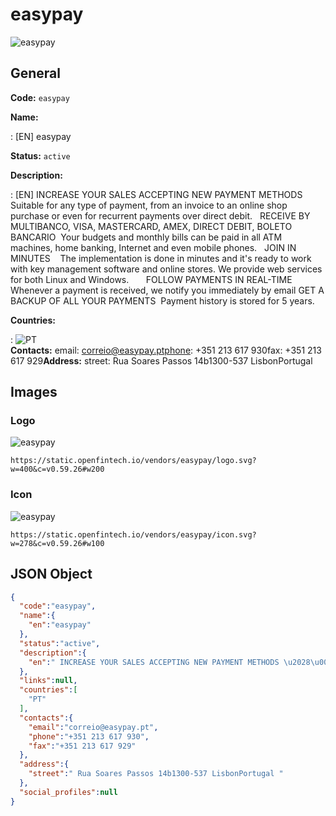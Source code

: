 
# easypay 
![easypay](https://static.openfintech.io/vendors/easypay/logo.svg?w=400&c=v0.59.26#w200)  

## General 
 
**Code:** `easypay` 
 
**Name:** 
 
:	[EN] easypay 
 
**Status:** `active` 
 
**Description:** 
 
: [EN]  INCREASE YOUR SALES ACCEPTING NEW PAYMENT METHODS    Suitable for any type of payment, from an invoice to an online shop purchase or even for recurrent payments over direct debit.   RECEIVE BY MULTIBANCO, VISA, MASTERCARD, AMEX, DIRECT DEBIT, BOLETO BANCARIO  Your budgets and monthly bills can be paid in all ATM machines, home banking, Internet and even mobile phones.   JOIN IN MINUTES    The implementation is done in minutes and it's ready to work with key management software and online stores. We provide web services for both Linux and Windows.       FOLLOW PAYMENTS IN REAL-TIME  Whenever a payment is received, we notify you immediately by email GET A BACKUP OF ALL YOUR PAYMENTS  Payment history is stored for 5 years.  
 
 
**Countries:** 
 
:	![PT](https://cdnjs.cloudflare.com/ajax/libs/flag-icon-css/3.3.0/flags/4x3/pt.svg#w24)  
**Contacts:** 
email: correio@easypay.ptphone: +351 213 617 930fax: +351 213 617 929**Address:** 
street:  Rua Soares Passos 14b1300-537 LisbonPortugal  

## Images 

### Logo 
 
![easypay](https://static.openfintech.io/vendors/easypay/logo.svg?w=400&c=v0.59.26#w200)  

```
https://static.openfintech.io/vendors/easypay/logo.svg?w=400&c=v0.59.26#w200
```  

### Icon 
 
![easypay](https://static.openfintech.io/vendors/easypay/icon.svg?w=278&c=v0.59.26#w100)  

```
https://static.openfintech.io/vendors/easypay/icon.svg?w=278&c=v0.59.26#w100
```  

## JSON Object 

```json
{
  "code":"easypay",
  "name":{
    "en":"easypay"
  },
  "status":"active",
  "description":{
    "en":" INCREASE YOUR SALES ACCEPTING NEW PAYMENT METHODS \u2028\u00a0 Suitable for any type of payment, from an invoice to an online shop purchase or even for recurrent payments over direct debit.\u00a0 \u2028RECEIVE BY MULTIBANCO, VISA, MASTERCARD, AMEX, DIRECT DEBIT, BOLETO BANCARIO\u00a0 Your budgets and monthly bills can be paid in all ATM machines, home banking, Internet and even mobile phones.\u2028\u00a0 JOIN IN MINUTES \u2028\u00a0 The implementation is done in minutes and it's ready to work with key management software and online stores. We provide web services for both Linux and Windows. \u2028\u2028\u00a0\u00a0\u00a0 FOLLOW PAYMENTS IN REAL-TIME\u00a0 Whenever a payment is received, we notify you immediately by email GET A BACKUP OF ALL YOUR PAYMENTS\u00a0 Payment history is stored for 5 years. "
  },
  "links":null,
  "countries":[
    "PT"
  ],
  "contacts":{
    "email":"correio@easypay.pt",
    "phone":"+351 213 617 930",
    "fax":"+351 213 617 929"
  },
  "address":{
    "street":" Rua Soares Passos 14b1300-537 LisbonPortugal "
  },
  "social_profiles":null
}
```  
